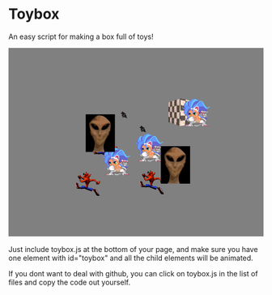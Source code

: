 # Toybox

An easy script for making a box full of toys!

![GitHub Logo](toybox.gif)

Just include toybox.js at the bottom of your page, and make sure you have one element with id="toybox" and all the child elements will be animated.

If you dont want to deal with github, you can click on toybox.js in the list of files and copy the code out yourself.